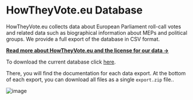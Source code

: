 # HowTheyVote.eu Database

HowTheyVote.eu collects data about European Parliament roll-call votes and related data such as biographical information about MEPs and political groups. We provide a full export of the database in CSV format.

**[Read more about HowTheyVote.eu and the license for our data →](https://howtheyvote.eu/about)**

To download the current database click [here](https://github.com/HowTheyVote/data/releases/latest).

There, you will find the documentation for each data export. At the bottom of each export, you can download all files as a single `export.zip` file..

![image](https://github.com/user-attachments/assets/0424e4f3-1415-4717-b50d-464b7410a460)

